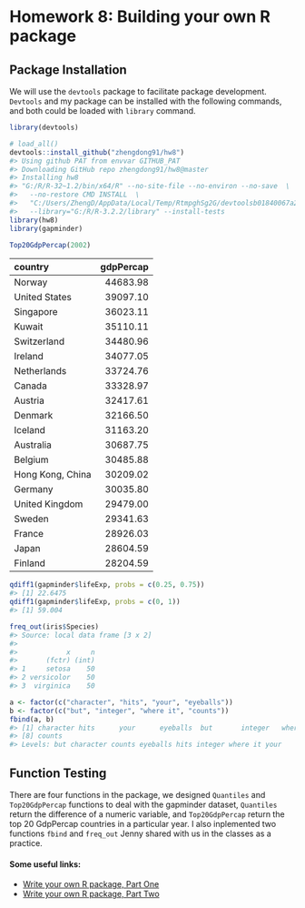Homework 8: Building your own R package
=======================================

Package Installation
--------------------

We will use the `devtools` package to facilitate package development. `Devtools` and my package can be installed with the following commands, and both could be loaded with `library` command.

``` r
library(devtools)
```

``` r
# load_all()
devtools::install_github("zhengdong91/hw8")
#> Using github PAT from envvar GITHUB_PAT
#> Downloading GitHub repo zhengdong91/hw8@master
#> Installing hw8
#> "G:/R/R-32~1.2/bin/x64/R" --no-site-file --no-environ --no-save  \
#>   --no-restore CMD INSTALL  \
#>   "C:/Users/ZhengD/AppData/Local/Temp/RtmpghSg2G/devtoolsb01840067a28/zhengdong91-hw8-7c3bd08"  \
#>   --library="G:/R/R-3.2.2/library" --install-tests
library(hw8)
library(gapminder)
```

``` r
Top20GdpPercap(2002)
```

| country          |  gdpPercap|
|:-----------------|----------:|
| Norway           |   44683.98|
| United States    |   39097.10|
| Singapore        |   36023.11|
| Kuwait           |   35110.11|
| Switzerland      |   34480.96|
| Ireland          |   34077.05|
| Netherlands      |   33724.76|
| Canada           |   33328.97|
| Austria          |   32417.61|
| Denmark          |   32166.50|
| Iceland          |   31163.20|
| Australia        |   30687.75|
| Belgium          |   30485.88|
| Hong Kong, China |   30209.02|
| Germany          |   30035.80|
| United Kingdom   |   29479.00|
| Sweden           |   29341.63|
| France           |   28926.03|
| Japan            |   28604.59|
| Finland          |   28204.59|

``` r
qdiff1(gapminder$lifeExp, probs = c(0.25, 0.75))
#> [1] 22.6475
qdiff1(gapminder$lifeExp, probs = c(0, 1))
#> [1] 59.004
```

``` r
freq_out(iris$Species)
#> Source: local data frame [3 x 2]
#> 
#>            x     n
#>       (fctr) (int)
#> 1     setosa    50
#> 2 versicolor    50
#> 3  virginica    50
```

``` r
a <- factor(c("character", "hits", "your", "eyeballs"))
b <- factor(c("but", "integer", "where it", "counts"))
fbind(a, b)
#> [1] character hits      your      eyeballs  but       integer   where it 
#> [8] counts   
#> Levels: but character counts eyeballs hits integer where it your
```

Function Testing
----------------

There are four functions in the package, we designed `Quantiles` and `Top20GdpPercap` functions to deal with the gapminder dataset, `Quantiles` return the difference of a numeric variable, and `Top20GdpPercap` return the top 20 GdpPercap countries in a particular year. I also inplemented two functions `fbind` and `freq_out` Jenny shared with us in the classes as a practice.

#### Some useful links:

-   [Write your own R package, Part One](https://stat545-ubc.github.io/packages04_foofactors-package-01.html)
-   [Write your own R package, Part Two](https://stat545-ubc.github.io/packages05_foofactors-package-02.html)
